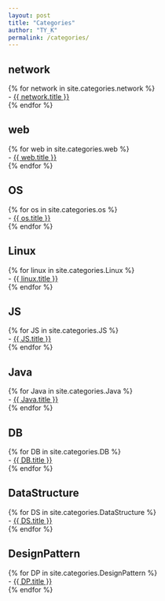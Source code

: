 ```yaml
---
layout: post
title: "Categories"
author: "TY_K"
permalink: /categories/
---
```


<div>
    <h2> network </h2>
    {% for network in site.categories.network %}
        <div>
            - <a href="{{ network.url | prepend: site.baseurl }}">{{ network.title }}</a>
        </div>
    {% endfor %}
</div>
<div>
    <h2> web </h2>
    {% for web in site.categories.web %}
        <div>
            - <a href="{{ web.url | prepend: site.baseurl }}">{{ web.title }}</a>
        </div>
    {% endfor %}
</div>
<div>
    <h2> OS </h2>
    {% for os in site.categories.os %}
        <div>
            - <a href="{{ os.url | prepend: site.baseurl }}">{{ os.title }}</a>
        </div>
    {% endfor %}
</div>
<div>
    <h2> Linux </h2>
    {% for linux in site.categories.Linux %}
        <div>
            - <a href="{{ linux.url | prepend: site.baseurl }}">{{ linux.title }}</a>
        </div>
    {% endfor %}
</div>
<div>
    <h2> JS </h2>
    {% for JS in site.categories.JS %}
        <div>
            - <a href="{{ JS.url | prepend: site.baseurl }}">{{ JS.title }}</a>
        </div>
    {% endfor %}
</div>
<div>
    <h2> Java </h2>
    {% for Java in site.categories.Java %}
        <div>
            - <a href="{{ Java.url | prepend: site.baseurl }}">{{ Java.title }}</a>
        </div>
    {% endfor %}
</div>
<div>
    <h2> DB </h2>
    {% for DB in site.categories.DB %}
        <div>
            - <a href="{{ DB.url | prepend: site.baseurl }}">{{ DB.title }}</a>
        </div>
    {% endfor %}
</div>
<div>
    <h2> DataStructure </h2>
    {% for DS in site.categories.DataStructure %}
        <div>
            - <a href="{{ DS.url | prepend: site.baseurl }}">{{ DS.title }}</a>
        </div>
    {% endfor %}
</div>
<div>
    <h2> DesignPattern </h2>
    {% for DP in site.categories.DesignPattern %}
        <div>
            - <a href="{{ DP.url | prepend: site.baseurl }}">{{ DP.title }}</a>
        </div>
    {% endfor %}
</div>